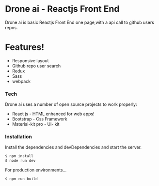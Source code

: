 # Drone ai - Reactjs Front End

Drone ai is basic Reactjs Front End one page,with a api call to github users repos.

# Features!

  - Responsive layout
  - Github repo user search
  - Redux
  - Sass
  - webpack
### Tech

Drone ai uses a number of open source projects to work properly:

* React js - HTML enhanced for web apps!
* Bootstrap - Css Framework
* Material-kit pro - Ui- kit

### Installation

Install the dependencies and devDependencies and start the server.

```sh
$ npm install
$ node run dev
```

For production environments...

```sh
$ npm run build
```